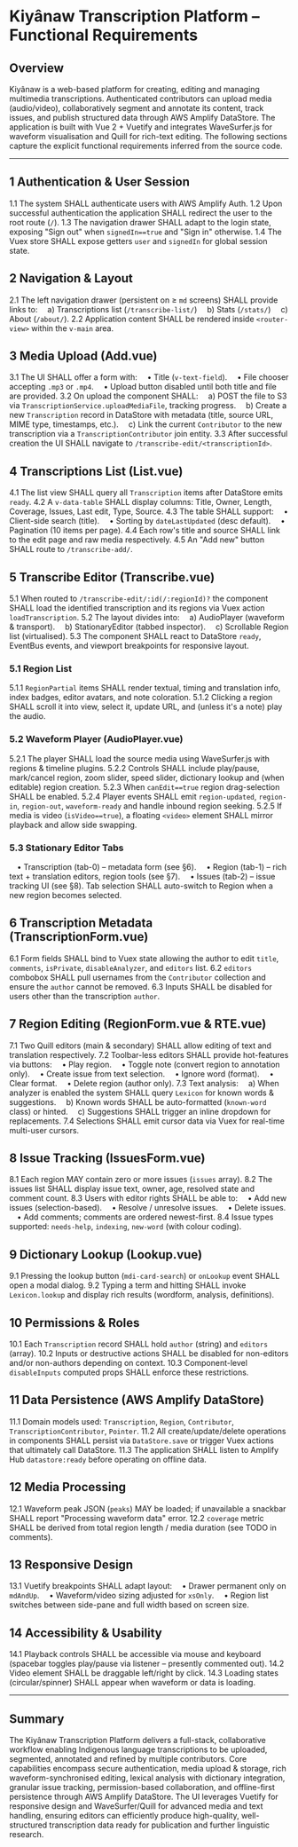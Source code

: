 # Kiyânaw Transcription Platform – Functional Requirements

## Overview
Kiyânaw is a web-based platform for creating, editing and managing multimedia transcriptions.  Authenticated contributors can upload media (audio/video), collaboratively segment and annotate its content, track issues, and publish structured data through AWS Amplify DataStore.  The application is built with Vue 2 + Vuetify and integrates WaveSurfer.js for waveform visualisation and Quill for rich-text editing.  The following sections capture the explicit functional requirements inferred from the source code.

---

## 1  Authentication & User Session
1.1  The system SHALL authenticate users with AWS Amplify Auth.
1.2  Upon successful authentication the application SHALL redirect the user to the root route (`/`).
1.3  The navigation drawer SHALL adapt to the login state, exposing "Sign out" when `signedIn==true` and "Sign in" otherwise.
1.4  The Vuex store SHALL expose getters `user` and `signedIn` for global session state.

## 2  Navigation & Layout
2.1  The left navigation drawer (persistent on ≥ `md` screens) SHALL provide links to:
 a) Transcriptions list (`/transcribe-list/`)
 b) Stats (`/stats/`)
 c) About (`/about/`).
2.2  Application content SHALL be rendered inside `<router-view>` within the `v-main` area.

## 3  Media Upload (Add.vue)
3.1  The UI SHALL offer a form with:
 • Title (`v-text-field`).
 • File chooser accepting `.mp3` or `.mp4`.
 • Upload button disabled until both title and file are provided.
3.2  On upload the component SHALL:
 a) POST the file to S3 via `TranscriptionService.uploadMediaFile`, tracking progress.
 b) Create a new `Transcription` record in DataStore with metadata (title, source URL, MIME type, timestamps, etc.).
 c) Link the current `Contributor` to the new transcription via a `TranscriptionContributor` join entity.
3.3  After successful creation the UI SHALL navigate to `/transcribe-edit/<transcriptionId>`.

## 4  Transcriptions List (List.vue)
4.1  The list view SHALL query all `Transcription` items after DataStore emits `ready`.
4.2  A `v-data-table` SHALL display columns: Title, Owner, Length, Coverage, Issues, Last edit, Type, Source.
4.3  The table SHALL support:
 • Client-side search (title).
 • Sorting by `dateLastUpdated` (desc default).
 • Pagination (10 items per page).
4.4  Each row's title and source SHALL link to the edit page and raw media respectively.
4.5  An "Add new" button SHALL route to `/transcribe-add/`.

## 5  Transcribe Editor (Transcribe.vue)
5.1  When routed to `/transcribe-edit/:id(/:regionId)?` the component SHALL load the identified transcription and its regions via Vuex action `loadTranscription`.
5.2  The layout divides into:
 a) AudioPlayer (waveform & transport).
 b) StationaryEditor (tabbed inspector).
 c) Scrollable Region list (virtualised).
5.3  The component SHALL react to DataStore `ready`, EventBus events, and viewport breakpoints for responsive layout.

### 5.1  Region List
5.1.1  `RegionPartial` items SHALL render textual, timing and translation info, index badges, editor avatars, and note coloration.
5.1.2  Clicking a region SHALL scroll it into view, select it, update URL, and (unless it's a note) play the audio.

### 5.2  Waveform Player (AudioPlayer.vue)
5.2.1  The player SHALL load the source media using WaveSurfer.js with regions & timeline plugins.
5.2.2  Controls SHALL include play/pause, mark/cancel region, zoom slider, speed slider, dictionary lookup and (when editable) region creation.
5.2.3  When `canEdit==true` region drag-selection SHALL be enabled.
5.2.4  Player events SHALL emit `region-updated`, `region-in`, `region-out`, `waveform-ready` and handle inbound region seeking.
5.2.5  If media is video (`isVideo==true`), a floating `<video>` element SHALL mirror playback and allow side swapping.

### 5.3  Stationary Editor Tabs
 • Transcription (tab-0) – metadata form (see §6).
 • Region       (tab-1) – rich text + translation editors, region tools (see §7).
 • Issues       (tab-2) – issue tracking UI (see §8).
Tab selection SHALL auto-switch to Region when a new region becomes selected.

## 6  Transcription Metadata (TranscriptionForm.vue)
6.1  Form fields SHALL bind to Vuex state allowing the author to edit `title`, `comments`, `isPrivate`, `disableAnalyzer`, and `editors` list.
6.2  `editors` combobox SHALL pull usernames from the `Contributor` collection and ensure the `author` cannot be removed.
6.3  Inputs SHALL be disabled for users other than the transcription `author`.

## 7  Region Editing (RegionForm.vue & RTE.vue)
7.1  Two Quill editors (main & secondary) SHALL allow editing of text and translation respectively.
7.2  Toolbar-less editors SHALL provide hot-features via buttons:
 • Play region.
 • Toggle note (convert region to annotation only).
 • Create issue from text selection.
 • Ignore word (format).
 • Clear format.
 • Delete region (author only).
7.3  Text analysis:
 a) When analyzer is enabled the system SHALL query `Lexicon` for known words & suggestions.
 b) Known words SHALL be auto-formatted (`known-word` class) or hinted.
 c) Suggestions SHALL trigger an inline dropdown for replacements.
7.4  Selections SHALL emit cursor data via Vuex for real-time multi-user cursors.

## 8  Issue Tracking (IssuesForm.vue)
8.1  Each region MAY contain zero or more issues (`issues` array).
8.2  The issues list SHALL display issue text, owner, age, resolved state and comment count.
8.3  Users with editor rights SHALL be able to:
 • Add new issues (selection-based).
 • Resolve / unresolve issues.
 • Delete issues.
 • Add comments; comments are ordered newest-first.
8.4  Issue types supported: `needs-help`, `indexing`, `new-word` (with colour coding).

## 9  Dictionary Lookup (Lookup.vue)
9.1  Pressing the lookup button (`mdi-card-search`) or `onLookup` event SHALL open a modal dialog.
9.2  Typing a term and hitting <Enter> SHALL invoke `Lexicon.lookup` and display rich results (wordform, analysis, definitions).

## 10  Permissions & Roles
10.1  Each `Transcription` record SHALL hold `author` (string) and `editors` (array).
10.2  Inputs or destructive actions SHALL be disabled for non-editors and/or non-authors depending on context.
10.3  Component-level `disableInputs` computed props SHALL enforce these restrictions.

## 11  Data Persistence (AWS Amplify DataStore)
11.1  Domain models used: `Transcription`, `Region`, `Contributor`, `TranscriptionContributor`, `Pointer`.
11.2  All create/update/delete operations in components SHALL persist via `DataStore.save` or trigger Vuex actions that ultimately call DataStore.
11.3  The application SHALL listen to Amplify Hub `datastore:ready` before operating on offline data.

## 12  Media Processing
12.1  Waveform peak JSON (`peaks`) MAY be loaded; if unavailable a snackbar SHALL report "Processing waveform data" error.
12.2  `coverage` metric SHALL be derived from total region length / media duration (see TODO in comments).

## 13  Responsive Design
13.1  Vuetify breakpoints SHALL adapt layout:
 • Drawer permanent only on `mdAndUp`.
 • Waveform/video sizing adjusted for `xsOnly`.
 • Region list switches between side-pane and full width based on screen size.

## 14  Accessibility & Usability
14.1  Playback controls SHALL be accessible via mouse and keyboard (spacebar toggles play/pause via listener – presently commented out).
14.2  Video element SHALL be draggable left/right by click.
14.3  Loading states (circular/spinner) SHALL appear when waveform or data is loading.

---

## Summary
The Kiyânaw Transcription Platform delivers a full-stack, collaborative workflow enabling Indigenous language transcriptions to be uploaded, segmented, annotated and refined by multiple contributors.  Core capabilities encompass secure authentication, media upload & storage, rich waveform-synchronised editing, lexical analysis with dictionary integration, granular issue tracking, permission-based collaboration, and offline-first persistence through AWS Amplify DataStore.  The UI leverages Vuetify for responsive design and WaveSurfer/Quill for advanced media and text handling, ensuring editors can efficiently produce high-quality, well-structured transcription data ready for publication and further linguistic research. 